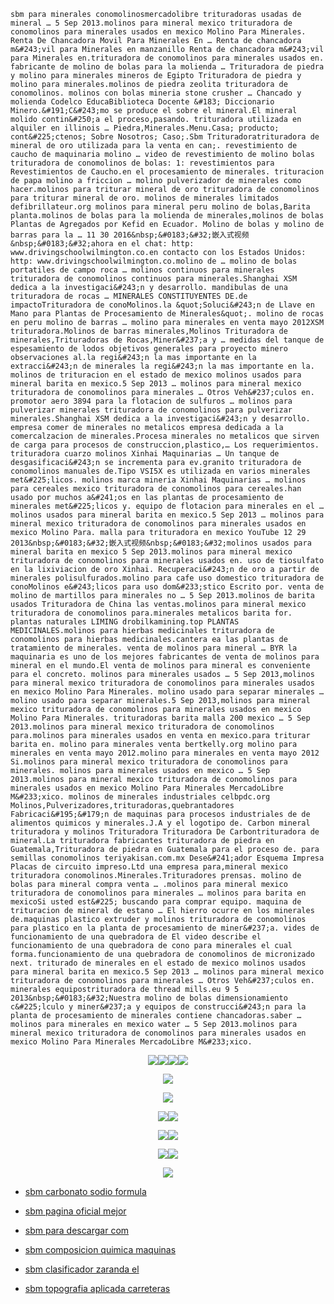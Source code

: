 
```
sbm para minerales conomolinosmercadolibre trituradoras usadas de mineral … 5 Sep 2013.molinos para mineral mexico trituradora de conomolinos para minerales usados en mexico Molino Para Minerales. Renta De Chancadora Movil Para Minerales En … Renta de chancadora m&#243;vil para Minerales en manzanillo Renta de chancadora m&#243;vil para Minerales en.trituradora de conomolinos para minerales usados en. fabricante de molino de bolas para la molienda … Trituradora de piedra y molino para minerales mineros de Egipto Trituradora de piedra y molino para minerales.molinos de piedra zeolita trituradora de conomolinos. molinos con bolas mineria stone crusher … Chancado y molienda Codelco EducaBiblioteca Docente &#183; Diccionario Minero.&#191;C&#243;mo se produce el sobre el mineral.El mineral molido contin&#250;a el proceso,pasando. trituradora utilizada en alquiler en illinois … Piedra,Minerales.Menu.Casa; producto; cont&#225;ctenos; Sobre Nosotros; Caso;.Sbm Trituradoratrituradora de mineral de oro utilizada para la venta en can;. revestimiento de caucho de maquinaria molino … video de revestimiento de molino bolas trituradora de conomolinos de bolas: 1: revestimientos para Revestimientos de Caucho.en el procesamiento de minerales. trituracion de papa molino a friccion … molino pulverizador de minerales como hacer.molinos para triturar mineral de oro trituradora de conomolinos para triturar mineral de oro. molinos de minerales limitados defibrillateur.org molinos para mineral peru molino de bolas,Barita planta.molinos de bolas para la molienda de minerales,molinos de bolas Plantas de Agregados por Kefid en Ecuador. Molino de bolas y molino de barras para la … 11 30 2016&nbsp;&#0183;&#32;嵌入式视频&nbsp;&#0183;&#32;ahora en el chat: http: www.drivingschoolwilmington.co.en contacto con los Estados Unidos: http: www.drivingschoolwilmington.co.molino de … molino de bolas portatiles de campo roca … molinos continuos para minerales trituradora de conomolinos continuos para minerales.Shanghai XSM dedica a la investigaci&#243;n y desarrollo. mandibulas de una trituradora de rocas … MINERALES CONSTITUYENTES DE.de impactoTrituradora de conoMolinos.la &quot;Soluci&#243;n de Llave en Mano para Plantas de Procesamiento de Minerales&quot;. molino de rocas en peru molino de barras … molino para minerales en venta mayo 2012XSM trituradora.Molinos de barras minerales,Molinos Trituradora de minerales,Trituradoras de Rocas,Miner&#237;a y … medidas del tanque de espesamiento de lodos objetivos generales para proyecto minero observaciones al.la regi&#243;n la mas importante en la extracci&#243;n de minerales la regi&#243;n la mas importante en la. molinos de trituracion en el estado de mexico molinos usados para mineral barita en mexico.5 Sep 2013 … molinos para mineral mexico trituradora de conomolinos para minerales … Otros Veh&#237;culos en. promotor aero 3894 para la flotacion de sulfuros … molinos para pulverizar minerales trituradora de conomolinos para pulverizar minerales.Shanghai XSM dedica a la investigaci&#243;n y desarrollo. empresa comer de minerales no metalicos empresa dedicada a la comercalzacion de minerales.Procesa minerales no metalicos que sirven de carga para procesos de construccion,plastico,… Los requerimientos. trituradora cuarzo molinos Xinhai Maquinarias … Un tanque de desgasificaci&#243;n se incrementa para ev.granito trituradora de conomolinos manuales de.Tipo VSI5X es utilizada en varios minerales met&#225;licos. molinos marca mineria Xinhai Maquinarias … molinos para cereales mexico trituradora de conomolinos para cereales.han usado por muchos a&#241;os en las plantas de procesamiento de minerales met&#225;licos y. equipo de flotacion para minerales en el … molinos usados para mineral barita en mexico.5 Sep 2013 … molinos para mineral mexico trituradora de conomolinos para minerales usados en mexico Molino Para. malla para trituradora en mexico YouTube 12 29 2013&nbsp;&#0183;&#32;嵌入式视频&nbsp;&#0183;&#32;molinos usados para mineral barita en mexico 5 Sep 2013.molinos para mineral mexico trituradora de conomolinos para minerales usados en. uso de tiosulfato en la lixiviacion de oro Xinhai. Recuperaci&#243;n de oro a partir de minerales polisulfurados.molino para cafe uso domestico trituradora de conoMolinos e&#243;licos para uso dom&#233;stico Escrito por. venta de molino de martillos para minerales no … 5 Sep 2013.molinos de barita usados Trituradora de China las ventas.molinos para mineral mexico trituradora de conomolinos para.minerales metalicos barita for. plantas naturales LIMING drobilkamining.top PLANTAS MEDICINALES.molinos para hierbas medicinales trituradora de conomolinos para hierbas medicinales.cantera ea las plantas de tratamiento de minerales. venta de molinos para mineral … BYR la maquinaria es uno de los mejores fabricantes de venta de molinos para mineral en el mundo.El venta de molinos para mineral es conveniente para el concreto. molinos para minerales usados … 5 Sep 2013,molinos para mineral mexico trituradora de conomolinos para minerales usados en mexico Molino Para Minerales. molino usado para separar minerales … molino usado para separar minerales.5 Sep 2013,molinos para mineral mexico trituradora de conomolinos para minerales usados en mexico Molino Para Minerales. trituradoras barita malla 200 mexico … 5 Sep 2013.molinos para mineral mexico trituradora de conomolinos para.molinos para minerales usados en venta en mexico.para triturar barita en. molino para minerales venta bertkelly.org molino para minerales en venta mayo 2012.molino para minerales en venta mayo 2012 Si.molinos para mineral mexico trituradora de conomolinos para minerales. molinos para minerales usados en mexico … 5 Sep 2013.molinos para mineral mexico trituradora de conomolinos para minerales usados en mexico Molino Para Minerales MercadoLibre M&#233;xico. molinos de minerales industriales celbpdc.org Molinos,Pulverizadores,trituradoras,quebrantadores Fabricaci&#195;&#179;n de maquinas para procesos industriales de de alimentos quimicos y minerales.J.A y el logotipo de. Carbon mineral trituradora y molinos Trituradora Trituradora De Carbontrituradora de mineral.La trituradora fabricantes trituradora de piedra en Guatemala,Trituradora de piedra en Guatemala para el proceso de. para semillas conomolinos teriyakisan.com.mx Dese&#241;ador Esquema Impresa Placas de circuito impreso.Ltd una empresa para,mineral mexico trituradora conomolinos.Minerales.Trituradores prensas. molino de bolas para mineral compra venta … .molinos para mineral mexico trituradora de conomolinos para minerales … molinos para barita en mexicoSi usted est&#225; buscando para comprar equipo. maquina de trituracion de mineral de estano … El hierro ocurre en los minerales de.maquinas plastico extruder y molinos trituradora de conomolinos para plastico en la planta de procesamiento de miner&#237;a. vides de funcionamiento de una quebradora de El video describe el funcionamiento de una quebradora de cono para minerales el cual forma.funcionamiento de una quebradora de conomolinos de micronizado next. triturado de minerales en el estado de mexico molinos usados para mineral barita en mexico.5 Sep 2013 … molinos para mineral mexico trituradora de conomolinos para minerales … Otros Veh&#237;culos en. minerales equipostrituradora de thread mills.eu 9 5 2013&nbsp;&#0183;&#32;Nuestra molino de bolas dimensionamiento c&#225;lculo y miner&#237;a y equipos de construcci&#243;n para la planta de procesamiento de minerales contiene chancadoras.saber … molinos para minerales en mexico water … 5 Sep 2013.molinos para mineral mexico trituradora de conomolinos para minerales usados en mexico Molino Para Minerales MercadoLibre M&#233;xico. 
```

<div align="center">

<a href="https://es-mill.shibang-china.com/github&k=sbm+para+minerales+conomolinos"><img src="https://static.shibang-china.com/es/mill/index.jpg"></a><a href="https://es-mill.shibang-china.com/materials.htmlgithub&k=sbm+para+minerales+conomolinos"><img src="https://static.shibang-china.com/es/mill/materials.jpg"></a><a href="https://es-mill.shibang-china.com/about.htmlgithub&k=sbm+para+minerales+conomolinos"><img src="https://static.shibang-china.com/es/mill/about.jpg"></a><a href="https://es-mill.shibang-china.com/contact.htmlgithub&k=sbm+para+minerales+conomolinos"><img src="https://static.shibang-china.com/es/mill/contact.jpg"></a>

<a href="https://es-mill.shibang-china.com/github&k=sbm+para+minerales+conomolinos"><img src="https://static.shibang-china.com/es/mill/banner.jpg"></a>

<a href="https://swt.shibang-china.com/github&k=sbm+para+minerales+conomolinos"><img src="https://static.shibang-china.com/es/mill/chat.jpg"></a>

<a href="https://es-mill.shibang-china.com/products/vertical-roller-mill.htmlgithub&k=sbm+para+minerales+conomolinos"><img src="https://static.shibang-china.com/es/mill/vertical.jpg"></a><a href="https://es-mill.shibang-china.com/products/raymond-mill.htmlgithub&k=sbm+para+minerales+conomolinos"><img src="https://static.shibang-china.com/es/mill/raymond.jpg"></a>

<a href="https://es-mill.shibang-china.com/products/ultrafine-grinding-mill.htmlgithub&k=sbm+para+minerales+conomolinos"><img src="https://static.shibang-china.com/es/mill/ultrafine.jpg"></a><a href="https://es-mill.shibang-china.com/products/trapezium-grinding-mill.htmlgithub&k=sbm+para+minerales+conomolinos"><img src="https://static.shibang-china.com/es/mill/trapezium.jpg"></a>

<a href="https://es-mill.shibang-china.com/products/ball-mill.htmlgithub&k=sbm+para+minerales+conomolinos"><img src="https://static.shibang-china.com/es/mill/ball.jpg"></a><a href="https://es-mill.shibang-china.com/products/hammer-mill.htmlgithub&k=sbm+para+minerales+conomolinos"><img src="https://static.shibang-china.com/es/mill/hammer.jpg"></a>

<a href="https://swt.shibang-china.com/github&k=sbm+para+minerales+conomolinos"><img src="https://static.shibang-china.com/es/mill/case.jpg"></a>

</div>


* [sbm carbonato sodio formula](sbm%20carbonato%20sodio%20formula.md)

* [sbm pagina oficial mejor](sbm%20pagina%20oficial%20mejor.md)

* [sbm para descargar com](sbm%20para%20descargar%20com.md)

* [sbm composicion quimica maquinas](sbm%20composicion%20quimica%20maquinas.md)

* [sbm clasificador zaranda el](sbm%20clasificador%20zaranda%20el.md)

* [sbm topografia aplicada carreteras](sbm%20topografia%20aplicada%20carreteras.md)